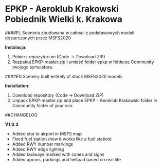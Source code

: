 # EPKP - Aeroklub Krakowski Pobiednik Wielki k. Krakowa

####PL
Sceneria zbudowana w całości z podstawowych modeli dostarczonych przez MSFS2020

**Instalacja:** 
1. Pobierz repozytorium (Code -> Download ZIP)
2. Rozpakuj EPKP-master.zip i umieść folder epkp w folderze Community twojego symulatora.

####EN
Scenery built entirely of stock MSFS2020 models

**Installation:**
1. Download repository (Code -> Download ZIP)
2. Unpack EPKP-master.zip and place EPKP - Aeroklub Krakowski folder in Community folder of your sim.

##CHANGELOG 

**V1.0.2**:

* Added star to airport in MSFS map
* Fixed fuel station (now it works like a fuel station)
* Added RWY number markings
* Added RWY edge lighting
* Added taxiways marked with cones and signs
* Added aprons, parkings and helipad based on real life